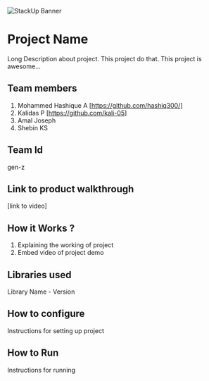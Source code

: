 ![StackUp Banner]([https://tinkerhub.frappe.cloud/files/stackup%20banner.jpeg])
# Project Name
Long Description about project. This project do that. This project is awesome...
## Team members
1. Mohammed Hashique A [https://github.com/hashiq300/]
2. Kalidas P [https://github.com/kali-05]
3. Amal Joseph
4. Shebin KS 
## Team Id
gen-z
## Link to product walkthrough
[link to video]
## How it Works ?
1. Explaining the working of project
2. Embed video of project demo
## Libraries used
Library Name - Version
## How to configure
Instructions for setting up project
## How to Run
Instructions for running
